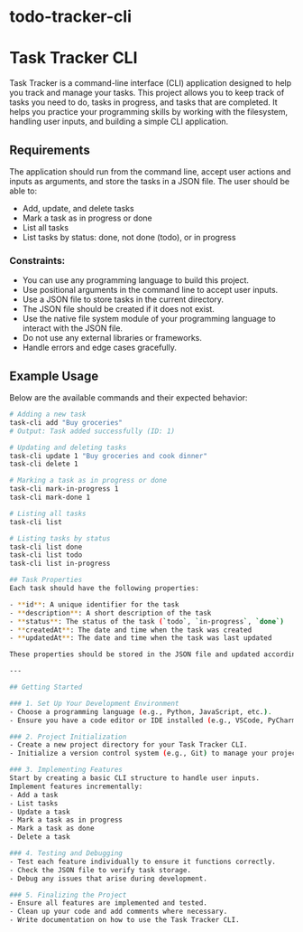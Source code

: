 # todo-tracker-cli

# Task Tracker CLI

Task Tracker is a command-line interface (CLI) application designed to help you track and manage your tasks. This project allows you to keep track of tasks you need to do, tasks in progress, and tasks that are completed. It helps you practice your programming skills by working with the filesystem, handling user inputs, and building a simple CLI application.

## Requirements

The application should run from the command line, accept user actions and inputs as arguments, and store the tasks in a JSON file. The user should be able to:

- Add, update, and delete tasks
- Mark a task as in progress or done
- List all tasks
- List tasks by status: done, not done (todo), or in progress

### Constraints:
- You can use any programming language to build this project.
- Use positional arguments in the command line to accept user inputs.
- Use a JSON file to store tasks in the current directory.
- The JSON file should be created if it does not exist.
- Use the native file system module of your programming language to interact with the JSON file.
- Do not use any external libraries or frameworks.
- Handle errors and edge cases gracefully.

## Example Usage

Below are the available commands and their expected behavior:

```sh
# Adding a new task
task-cli add "Buy groceries"
# Output: Task added successfully (ID: 1)

# Updating and deleting tasks
task-cli update 1 "Buy groceries and cook dinner"
task-cli delete 1

# Marking a task as in progress or done
task-cli mark-in-progress 1
task-cli mark-done 1

# Listing all tasks
task-cli list

# Listing tasks by status
task-cli list done
task-cli list todo
task-cli list in-progress

## Task Properties
Each task should have the following properties:

- **id**: A unique identifier for the task  
- **description**: A short description of the task  
- **status**: The status of the task (`todo`, `in-progress`, `done`)  
- **createdAt**: The date and time when the task was created  
- **updatedAt**: The date and time when the task was last updated  

These properties should be stored in the JSON file and updated accordingly when changes occur.

---

## Getting Started

### 1. Set Up Your Development Environment
- Choose a programming language (e.g., Python, JavaScript, etc.).
- Ensure you have a code editor or IDE installed (e.g., VSCode, PyCharm).

### 2. Project Initialization
- Create a new project directory for your Task Tracker CLI.
- Initialize a version control system (e.g., Git) to manage your project.

### 3. Implementing Features
Start by creating a basic CLI structure to handle user inputs.  
Implement features incrementally:
- Add a task  
- List tasks  
- Update a task  
- Mark a task as in progress  
- Mark a task as done  
- Delete a task  

### 4. Testing and Debugging
- Test each feature individually to ensure it functions correctly.
- Check the JSON file to verify task storage.
- Debug any issues that arise during development.

### 5. Finalizing the Project
- Ensure all features are implemented and tested.
- Clean up your code and add comments where necessary.
- Write documentation on how to use the Task Tracker CLI.
